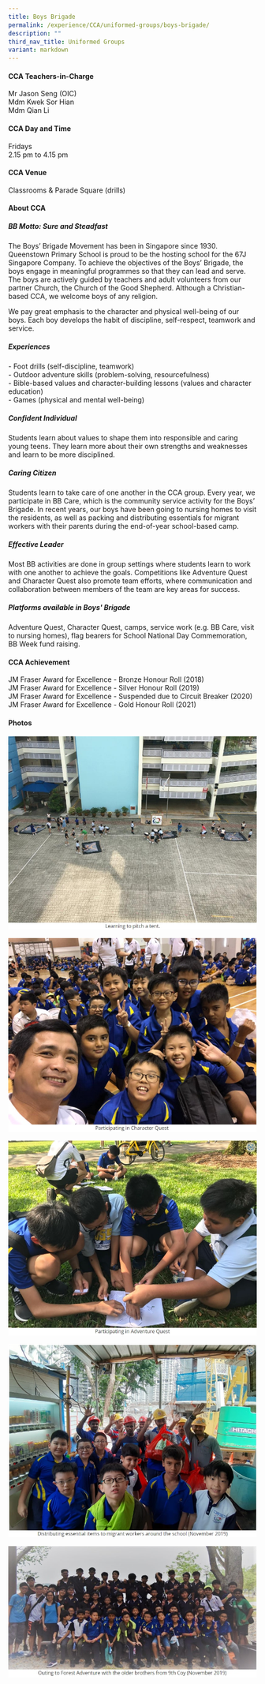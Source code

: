 ```yaml
---
title: Boys Brigade
permalink: /experience/CCA/uniformed-groups/boys-brigade/
description: ""
third_nav_title: Uniformed Groups
variant: markdown
---
```

#### **CCA Teachers-in-Charge**
Mr Jason Seng (OIC)<br>
Mdm Kwek Sor Hian<br>
Mdm Qian Li

#### **CCA Day and Time**
Fridays <br>
2.15 pm to 4.15 pm

#### **CCA Venue**
Classrooms &amp; Parade Square (drills)

#### **About CCA**
##### **BB Motto: Sure and Steadfast**
The Boys’ Brigade Movement has been in Singapore since 1930. Queenstown Primary School is proud to be the hosting school for the 67J Singapore Company. To achieve the objectives of the Boys’ Brigade, the boys engage in meaningful programmes so that they can lead and serve. The boys are actively guided by teachers and adult volunteers from our partner Church, the Church of the Good Shepherd. Although a Christian-based CCA, we welcome boys of any religion.

We pay great emphasis to the character and physical well-being of our boys. Each boy develops the habit of discipline, self-respect, teamwork and service.

##### **Experiences**
\- Foot drills (self-discipline, teamwork)  
\- Outdoor adventure skills (problem-solving, resourcefulness)  
\- Bible-based values and character-building lessons (values and character education)  
\- Games (physical and mental well-being)

##### **Confident Individual**
Students learn about values to shape them into responsible and caring young teens. They learn more about their own strengths and weaknesses and learn to be more disciplined.

##### **Caring Citizen**
Students learn to take care of one another in the CCA group. Every year, we participate in BB Care, which is the community service activity for the Boys’ Brigade. In recent years, our boys have been going to nursing homes to visit the residents, as well as packing and distributing essentials for migrant workers with their parents during the end-of-year school-based camp.

##### **Effective Leader**
Most BB activities are done in group settings where students learn to work with one another to achieve the goals. Competitions like Adventure Quest and Character Quest also promote team efforts, where communication and collaboration between members of the team are key areas for success.

##### **Platforms available in Boys' Brigade**
Adventure Quest, Character Quest, camps, service work (e.g. BB Care, visit to nursing homes), flag bearers for School National Day Commemoration, BB Week fund raising.

#### **CCA Achievement**
JM Fraser Award for Excellence - Bronze Honour Roll (2018) <br>
JM Fraser Award for Excellence - Silver Honour Roll (2019)<br>
JM Fraser Award for Excellence - Suspended due to Circuit Breaker (2020)<br>
JM Fraser Award for Excellence - Gold Honour Roll (2021)

#### **Photos**

![](/images/bb%201.jpg)

![](/images/bb%202.jpg)

![](/images/bb%203.jpg)

![](/images/bb%204.jpg)

![](/images/bb%205.jpg)